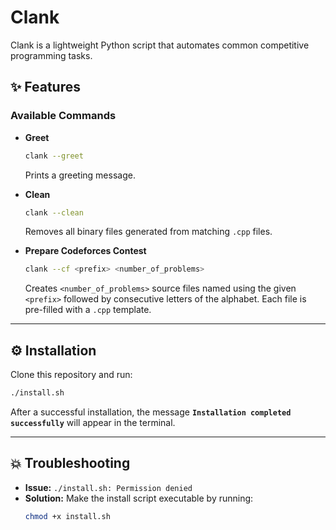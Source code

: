 # Clank
Clank is a lightweight Python script that automates common competitive programming tasks.

## ✨ Features

### Available Commands

- **Greet**
  ```bash
  clank --greet
  ```
  Prints a greeting message.

- **Clean**
  ```bash
  clank --clean
  ```
  Removes all binary files generated from matching `.cpp` files.

- **Prepare Codeforces Contest**
  ```bash
  clank --cf <prefix> <number_of_problems>
  ```
  Creates `<number_of_problems>` source files named using the given `<prefix>` followed by consecutive letters of the alphabet.
  Each file is pre-filled with a `.cpp` template.  

---

## ⚙️ Installation

Clone this repository and run:

```bash
./install.sh
```

After a successful installation, the message
**`Installation completed successfully`**
will appear in the terminal.

---

## 💥 Troubleshooting

- **Issue:** `./install.sh: Permission denied`
- **Solution:** Make the install script executable by running:
  ```bash
  chmod +x install.sh
  ```
  